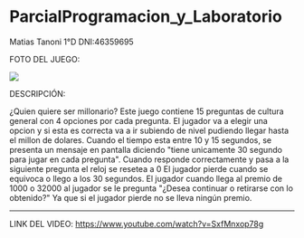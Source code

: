 # ParcialProgramacion_y_Laboratorio

Matias Tanoni 1°D
DNI:46359695

FOTO DEL JUEGO:

![](https://github.com/MatiasTanoni/ParcialProgramacion_y_Laboratorio/blob/master/imagenes/Captura%20de%20pantalla%202023-10-26%20230308.png)

DESCRIPCIÓN:

¿Quien quiere ser millonario? Este juego contiene 15 preguntas de cultura general con 4 opciones por cada pregunta. El jugador va a elegir una opcion y si esta es correcta va a ir subiendo de nivel pudiendo llegar hasta el millon de dolares.
Cuando el tiempo esta entre 10 y 15 segundos, se presenta un mensaje en pantalla diciendo "tiene unicamente 30 segundo para jugar en cada pregunta".
Cuando responde correctamente y pasa a la siguiente pregunta el reloj se resetea a 0
El jugador pierde cuando se equivoca o llego a los 30 segundos.
El jugador cuando llega al premio de 1000 o 32000 al jugador se le pregunta "¿Desea continuar o retirarse con lo obtenido?" Ya que si el jugador pierde no se lleva ningún premio.

----------------------------

LINK DEL VIDEO: https://www.youtube.com/watch?v=SxfMnxop78g

